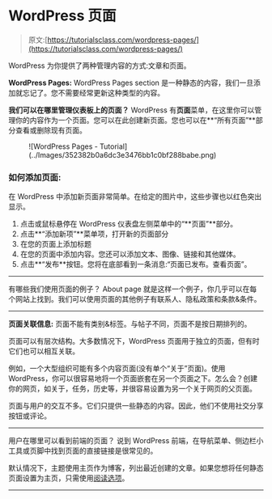 # WordPress 页面

> 原文:[https://tutorialsclass.com/wordpress-pages/](https://tutorialsclass.com/wordpress-pages/)

WordPress 为你提供了两种管理内容的方式:文章和页面。

**WordPress Pages:**
WordPress Pages section 是一种静态的内容，我们一旦添加就忘记了。您不需要经常更新这种类型的内容。

**我们可以在哪里管理仪表板上的页面？**
WordPress 有**页面**菜单，在这里你可以管理你的内容作为一个页面。您可以在此创建新页面。您也可以在**“所有页面”**部分查看或删除现有页面。

<figure class="wp-block-image size-large">![WordPress Pages - Tutorial](../Images/352382b0a6dc3e3476bb1c0bf288babe.png)</figure>

### 如何添加页面:

在 WordPress 中添加新页面非常简单。在给定的图片中，这些步骤也以红色突出显示。

1.  点击或鼠标悬停在 WordPress 仪表盘左侧菜单中的“**页面”**部分。
2.  点击**“添加新项”**菜单项，打开新的页面部分
3.  在您的页面上添加标题
4.  在您的页面中添加内容。您还可以添加文本、图像、链接和其他媒体。
5.  点击**“发布**按钮。您将在底部看到一条消息:“页面已发布。查看页面”。

* * *

有哪些我们使用页面的例子？
About page 就是这样一个例子，你几乎可以在每个网站上找到。我们可以使用页面的其他例子有联系人、隐私政策和条款&条件。

* * *

**页面关联信息:**
页面不能有类别&标签。与帖子不同，页面不是按日期排列的。

页面可以有层次结构。大多数情况下，WordPress 页面用于独立的页面，但有时它们也可以相互关联。

例如，一个大型组织可能有多个内容页面(没有单个“关于”页面)。使用 WordPress，你可以很容易地将一个页面嵌套在另一个页面之下。怎么会？创建你的网页，如关于，任务，历史等，并很容易设置为另一个关于网页的父页面。

页面与用户的交互不多。它们只提供一些静态的内容。因此，他们不使用社交分享按钮或评论。

* * *

用户在哪里可以看到前端的页面？
说到 WordPress 前端，在导航菜单、侧边栏小工具或页脚中找到页面的直接链接是很常见的。

默认情况下，主题使用主页作为博客，列出最近创建的文章。如果您想将任何静态页面设置为主页，只需使用[阅读选项](https://codex.wordpress.org/File:options-reading.png)。

* * *